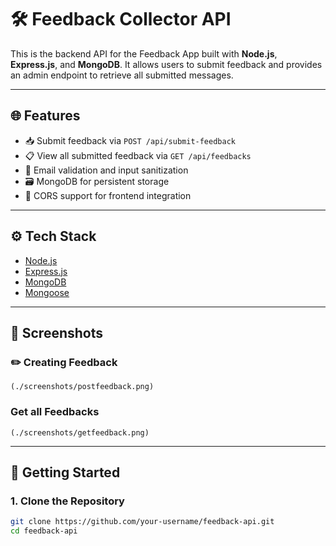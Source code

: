# 🛠️ Feedback Collector API

This is the backend API for the Feedback App built with **Node.js**, **Express.js**, and **MongoDB**. It allows users to submit feedback and provides an admin endpoint to retrieve all submitted messages.

---

## 🌐 Features

- 📥 Submit feedback via `POST /api/submit-feedback`
- 📋 View all submitted feedback via `GET /api/feedbacks`
- 📧 Email validation and input sanitization
- 🗃️ MongoDB for persistent storage
- 🔄 CORS support for frontend integration

---

## ⚙️ Tech Stack

- [Node.js](https://nodejs.org/)
- [Express.js](https://expressjs.com/)
- [MongoDB](https://www.mongodb.com/)
- [Mongoose](https://mongoosejs.com/)

---

## 📸 Screenshots

### ✏️ Creating Feedback 
    (./screenshots/postfeedback.png)

### Get all Feedbacks
    (./screenshots/getfeedback.png)


---

## 🚀 Getting Started

### 1. Clone the Repository

```bash
git clone https://github.com/your-username/feedback-api.git
cd feedback-api
